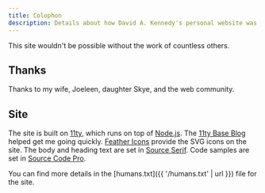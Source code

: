 ```yaml
---
title: Colophon
description: Details about how David A. Kennedy's personal website was made.
---
```


This site wouldn't be possible without the work of countless others.

## Thanks

Thanks to my wife, Joeleen, daughter Skye, and the web community.

## Site

The site is built on [11ty](https://www.11ty.dev/), which runs on top of [Node.js](https://nodejs.org/en/). The [11ty Base Blog](https://github.com/11ty/eleventy-base-blog) helped get me going quickly. [Feather Icons](https://feathericons.com/) provide the SVG icons on the site. The body and heading text are set in [Source Serif](https://adobe-fonts.github.io/source-serif/). Code samples are set in [Source Code Pro](https://adobe-fonts.github.io/source-code-pro/).

You can find more details in the [humans.txt]({{ '/humans.txt' | url }}) file for the site.
